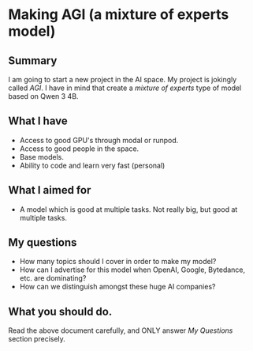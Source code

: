 # Making AGI (a mixture of experts model)

## Summary

I am going to start a new project in the AI space. My project is jokingly called _AGI_. I have in mind that create a _mixture of experts_ type of model based on Qwen 3 4B. 

## What I have

- Access to good GPU's through modal or runpod. 
- Access to good people in the space.
- Base models.
- Ability to code and learn very fast (personal)

## What I aimed for 

- A model which is good at multiple tasks. Not really big, but good at multiple tasks.

## My questions

- How many topics should I cover in order to make my model?
- How can I advertise for this model when OpenAI, Google, Bytedance, etc. are dominating? 
- How can we distinguish amongst these huge AI companies?

## What you should do. 

Read the above document carefully, and ONLY answer _My Questions_ section precisely.